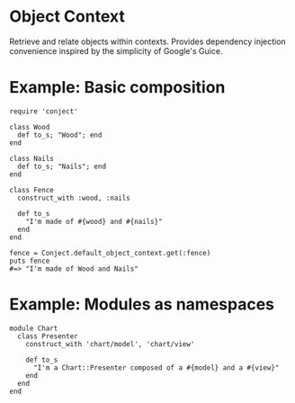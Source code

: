 # Object Context #

Retrieve and relate objects within contexts.  Provides dependency injection convenience inspired by the simplicity of Google's Guice.

# Example: Basic composition #

    require 'conject'

    class Wood
      def to_s; "Wood"; end
    end

    class Nails
      def to_s; "Nails"; end
    end

    class Fence
      construct_with :wood, :nails

      def to_s
        "I'm made of #{wood} and #{nails}"
      end
    end

    fence = Conject.default_object_context.get(:fence)
    puts fence
    #=> "I'm made of Wood and Nails"

# Example: Modules as namespaces #

    module Chart
      class Presenter
        construct_with 'chart/model', 'chart/view'

        def to_s
          "I'm a Chart::Presenter composed of a #{model} and a #{view}"
        end
      end
    end

